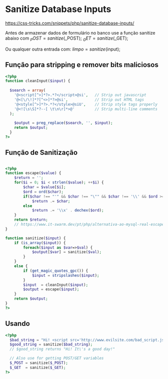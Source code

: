 # Sanitize Database Inputs

https://css-tricks.com/snippets/php/sanitize-database-inputs/

Antes de armazenar dados de formulário no banco use a função sanitize abaixo com
  $_POST = sanitize($_POST);
  $_GET  = sanitize($_GET);

Ou qualquer outra entrada com:
$limpo = sanitize($input);

## Função para stripping e remover bits maliciosos
```php
<?php
function cleanInput($input) {
 
  $search = array(
    '@<script[^>]*?>.*?</script>@si',   // Strip out javascript
    '@<[\/\!]*?[^<>]*?>@si',            // Strip out HTML tags
    '@<style[^>]*?>.*?</style>@siU',    // Strip style tags properly
    '@<![\s\S]*?--[ \t\n\r]*>@'         // Strip multi-line comments
  );
 
    $output = preg_replace($search, '', $input);
    return $output;
  }
?>
```
## Função de Sanitização
```php

<?php
function escape($value) {
    $return = '';
    for($i = 0; $i < strlen($value); ++$i) {
        $char = $value[$i];
        $ord = ord($char);
        if($char !== "'" && $char !== "\"" && $char !== '\\' && $ord >= 32 && $ord <= 126)
            $return .= $char;
        else
            $return .= '\\x' . dechex($ord);
    }
    return $return;
    // https://www.it-swarm.dev/pt/php/alternativa-ao-mysql-real-escape-string-sem-conectar-ao-db/967389299/
}

function sanitize($input) {
    if (is_array($input)) {
        foreach($input as $var=>$val) {
            $output[$var] = sanitize($val);
        }
    }
    else {
        if (get_magic_quotes_gpc()) {
            $input = stripslashes($input);
        }
        $input  = cleanInput($input);
        $output = escape($input);
    }
    return $output;
}
?>
```
## Usando
```php
<?php
  $bad_string = "Hi! <script src='http://www.evilsite.com/bad_script.js'></script> It's a good day!";
  $good_string = sanitize($bad_string);
  // $good_string returns "Hi! It\'s a good day!"

  // Also use for getting POST/GET variables
  $_POST = sanitize($_POST);
  $_GET  = sanitize($_GET);
?>
```
